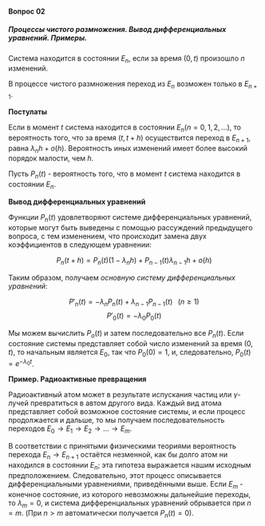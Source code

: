 #### Вопрос 02

##### Процессы чистого размножения. Вывод дифференциальных уравнений. Примеры.

Система находится в состоянии $E_n$, если за время $(0,t)$ произошло $n$ изменений.

В процессе чистого размножения переход из $E_n$ возможен только в $E_{n+1}$.

**Постулаты**

Если в момент $t$ система находится в состоянии $E_n(n=0,1,2,\dotsc)$, то вероятность того, что за время $(t,t+h)$ осуществится переход в $E_{n+1}$, равна $\lambda_nh+o(h)$. Вероятность иных изменений имеет более высокий порядок малости, чем $h$.

Пусть $P_n(t)$ - вероятность того, что в момент $t$ система находится в состоянии $E_n$.

**Вывод дифференциальных уравнений**

Функции $P_n(t)$ удовлетворяют системе дифференциальных уравнений, которые могут быть выведены с помощью рассуждений предыдущего вопроса, с тем изменением, что происходит замена двух коэффициентов в следующем уравнении:

$$
P_n(t+h)=P_n(t)(1-\lambda_n h)+ P_{n-1}(t) \lambda_{n-1} h + o(h)
$$

Таким образом, получаем *основную систему дифференциальных уравнений*:

$$
P'_n(t)=-\lambda_n P_n(t)+\lambda_{n-1} P_{n-1}(t) \;\;\; (n\ge 1)
$$
$$
P'_0(t)=-\lambda_0 P_0(t)
$$

Мы можем вычислить $P_o(t)$ и затем последовательно все $P_n(t)$. Если состояние системы представляет собой число изменений за время $(0,t)$, то начальным является $E_0$, так что $P_0(0)=1$, и, следовательно, $P_0(t)=e^{-\lambda_0 t}$.

**Пример. Радиоактивные превращения**

Радиоактивный атом может в результате испускания частиц или $\gamma$-лучей превратиться в автом другого вида. Каждый вид атома представляет собой возможное состояние системы, и если процесс продолжается и дальше, то мы получаем последовательность переходов $E_0 \rightarrow E_1 \rightarrow E_2 \rightarrow \dotsc \rightarrow E_m$.

В соответствии с принятыми физическими теориями вероятность перехода $E_n \rightarrow E_{n+1}$ остаётся незменной, как бы долго атом ни находился в состоянии $E_n$; эта гипотеза выражается нашим исходным предположением. Следовательно, этот процесс описывается дифференциальными уравнениями, приведёнными выше. Если $E_m$ - конечное состояние, из которого невозможны дальнейшие переходы, то $\lambda_m=0$, и система дифференциальных уравнений обрывается при $n=m$. (При $n>m$ автоматически получается $P_n(t)=0$).

